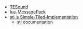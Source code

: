 - [TESound](https://dl.dropboxusercontent.com/u/3713769/web/Love/TLTools/TEsound.lua)
- [lua-MessagePack](http://fperrad.github.io/lua-MessagePack)
- [sti is Simple-Tiled-Implementation](https://github.com/karai17/Simple-Tiled-Implementation.git)
  - [sti documentation](http://karai17.github.io/Simple-Tiled-Implementation/modules/sti.html)
